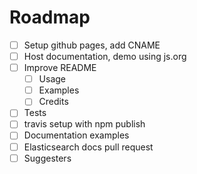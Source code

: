 # Roadmap

 - [ ] Setup github pages, add CNAME
 - [ ] Host documentation, demo using js.org
 - [ ] Improve README
     + [ ] Usage
     + [ ] Examples
     + [ ] Credits
 - [ ] Tests
 - [ ] travis setup with npm publish
 - [ ] Documentation examples
 - [ ] Elasticsearch docs pull request
 - [ ] Suggesters
